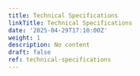 ```yaml
---
title: Technical Specifications
linkTitle: Technical Specifications
date: '2025-04-29T17:10:00Z'
weight: 1
description: No content
draft: false
ref: technical-specifications
---
```


